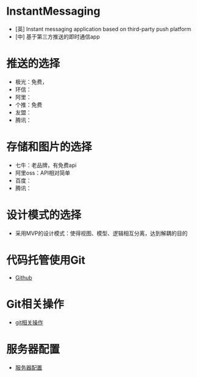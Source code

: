 # InstantMessaging
- [英] Instant messaging application based on third-party push platform
- [中] 基于第三方推送的即时通信app

# 推送的选择
- 极光：免费，
- 环信：
- 阿里：
- 个推：免费
- 友盟：
- 腾讯：

# 存储和图片的选择
- 七牛：老品牌，有免费api
- 阿里oss：API相对简单
- 百度：
- 腾讯：

# 设计模式的选择
- 采用MVP的设计模式：使得视图、模型、逻辑相互分离，达到解耦的目的

# 代码托管使用Git
- [Github](https://github.com/HuaiAnGG/InstantMessaging.git)

# Git相关操作
- [git相关操作](https://github.com/HuaiAnGG/InstantMessaging/blob/master/Doc/Git%E7%9B%B8%E5%85%B3%E6%93%8D%E4%BD%9C.md)

# 服务器配置
- [服务器配置](https://github.com/HuaiAnGG/InstantMessaging/blob/master/Doc/%E7%8E%AF%E5%A2%83%E6%90%AD%E5%BB%BA.md)
